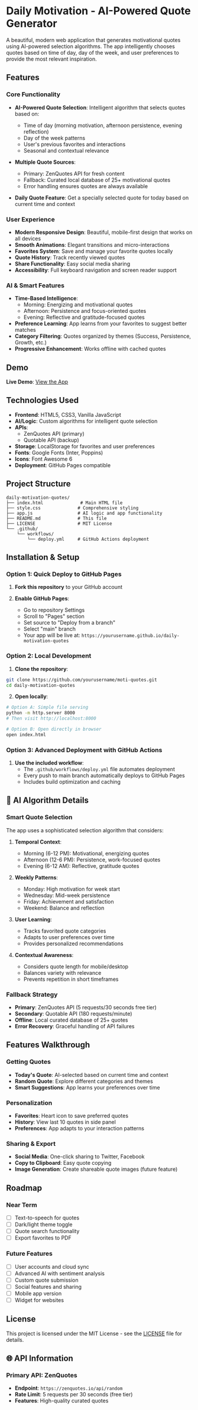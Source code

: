 # Daily Motivation - AI-Powered Quote Generator

A beautiful, modern web application that generates motivational quotes using AI-powered selection algorithms. The app intelligently chooses quotes based on time of day, day of the week, and user preferences to provide the most relevant inspiration.

##  Features

### Core Functionality
- **AI-Powered Quote Selection**: Intelligent algorithm that selects quotes based on:
  - Time of day (morning motivation, afternoon persistence, evening reflection)
  - Day of the week patterns
  - User's previous favorites and interactions
  - Seasonal and contextual relevance

- **Multiple Quote Sources**: 
  - Primary: ZenQuotes API for fresh content
  - Fallback: Curated local database of 25+ motivational quotes
  - Error handling ensures quotes are always available

- **Daily Quote Feature**: Get a specially selected quote for today based on current time and context

### User Experience
- **Modern Responsive Design**: Beautiful, mobile-first design that works on all devices
- **Smooth Animations**: Elegant transitions and micro-interactions
- **Favorites System**: Save and manage your favorite quotes locally
- **Quote History**: Track recently viewed quotes
- **Share Functionality**: Easy social media sharing
- **Accessibility**: Full keyboard navigation and screen reader support

### AI & Smart Features
- **Time-Based Intelligence**: 
  - Morning: Energizing and motivational quotes
  - Afternoon: Persistence and focus-oriented quotes  
  - Evening: Reflective and gratitude-focused quotes
- **Preference Learning**: App learns from your favorites to suggest better matches
- **Category Filtering**: Quotes organized by themes (Success, Persistence, Growth, etc.)
- **Progressive Enhancement**: Works offline with cached quotes

##  Demo

**Live Demo**: [View the App](https://ppl-ai-code-interpreter-files.s3.amazonaws.com/web/direct-files/32e0c5a3e5f9ccb1f25fbb6b8f8af699/9a5a1309-c4a5-4b28-ae2d-1800a7b8b58c/index.html)

## Technologies Used

- **Frontend**: HTML5, CSS3, Vanilla JavaScript
- **AI/Logic**: Custom algorithms for intelligent quote selection
- **APIs**: 
  - ZenQuotes API (primary)
  - Quotable API (backup)
- **Storage**: LocalStorage for favorites and user preferences
- **Fonts**: Google Fonts (Inter, Poppins)
- **Icons**: Font Awesome 6
- **Deployment**: GitHub Pages compatible

##  Project Structure

```
daily-motivation-quotes/
├── index.html              # Main HTML file
├── style.css              # Comprehensive styling
├── app.js                 # AI logic and app functionality
├── README.md              # This file
├── LICENSE                # MIT License
└── .github/
    └── workflows/
        └── deploy.yml     # GitHub Actions deployment
```

##  Installation & Setup

### Option 1: Quick Deploy to GitHub Pages

1. **Fork this repository** to your GitHub account

2. **Enable GitHub Pages**:
   - Go to repository Settings
   - Scroll to "Pages" section
   - Set source to "Deploy from a branch"
   - Select "main" branch
   - Your app will be live at: `https://yourusername.github.io/daily-motivation-quotes`

### Option 2: Local Development

1. **Clone the repository**:
```bash
git clone https://github.com/yourusername/moti-quotes.git
cd daily-motivation-quotes
```

2. **Open locally**:
```bash
# Option A: Simple file serving
python -m http.server 8000
# Then visit http://localhost:8000

# Option B: Open directly in browser
open index.html
```

### Option 3: Advanced Deployment with GitHub Actions

1. **Use the included workflow**:
   - The `.github/workflows/deploy.yml` file automates deployment
   - Every push to main branch automatically deploys to GitHub Pages
   - Includes build optimization and caching

## 🤖 AI Algorithm Details

### Smart Quote Selection
The app uses a sophisticated selection algorithm that considers:

1. **Temporal Context**:
   - Morning (6-12 PM): Motivational, energizing quotes
   - Afternoon (12-6 PM): Persistence, work-focused quotes
   - Evening (6-12 AM): Reflective, gratitude quotes

2. **Weekly Patterns**:
   - Monday: High motivation for week start
   - Wednesday: Mid-week persistence
   - Friday: Achievement and satisfaction
   - Weekend: Balance and reflection

3. **User Learning**:
   - Tracks favorited quote categories
   - Adapts to user preferences over time
   - Provides personalized recommendations

4. **Contextual Awareness**:
   - Considers quote length for mobile/desktop
   - Balances variety with relevance
   - Prevents repetition in short timeframes

### Fallback Strategy
- **Primary**: ZenQuotes API (5 requests/30 seconds free tier)
- **Secondary**: Quotable API (180 requests/minute)
- **Offline**: Local curated database of 25+ quotes
- **Error Recovery**: Graceful handling of API failures

##  Features Walkthrough

### Getting Quotes
- **Today's Quote**: AI-selected based on current time and context
- **Random Quote**: Explore different categories and themes
- **Smart Suggestions**: App learns your preferences over time

### Personalization
- **Favorites**: Heart icon to save preferred quotes
- **History**: View last 10 quotes in side panel
- **Preferences**: App adapts to your interaction patterns

### Sharing & Export
- **Social Media**: One-click sharing to Twitter, Facebook
- **Copy to Clipboard**: Easy quote copying
- **Image Generation**: Create shareable quote images (future feature)

##  Roadmap

### Near Term
- [ ] Text-to-speech for quotes
- [ ] Dark/light theme toggle
- [ ] Quote search functionality
- [ ] Export favorites to PDF

### Future Features
- [ ] User accounts and cloud sync
- [ ] Advanced AI with sentiment analysis
- [ ] Custom quote submission
- [ ] Social features and sharing
- [ ] Mobile app version
- [ ] Widget for websites

## License

This project is licensed under the MIT License - see the [LICENSE](LICENSE) file for details.

## 🌐 API Information

### Primary API: ZenQuotes
- **Endpoint**: `https://zenquotes.io/api/random`
- **Rate Limit**: 5 requests per 30 seconds (free tier)
- **Features**: High-quality curated quotes

